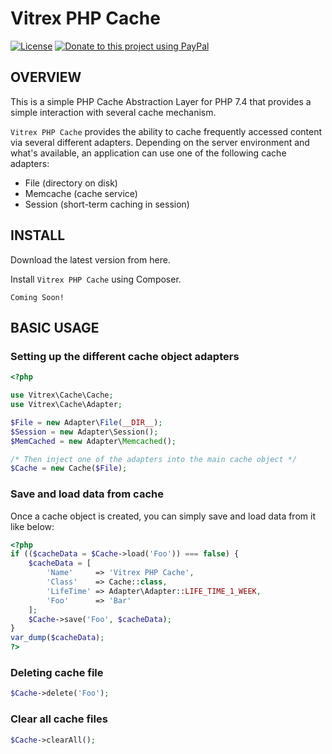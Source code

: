 Vitrex PHP Cache
================

[![License](https://img.shields.io/badge/License-MIT-yellowgreen?style=for-the-badge)]()
[![Donate to this project using PayPal](https://img.shields.io/badge/PayPal-Donate-green?style=for-the-badge)](https://www.paypal.me/TKivits )

OVERVIEW
--------
This is a simple PHP Cache Abstraction Layer for PHP 7.4 that provides a
simple interaction with several cache mechanism.

`Vitrex PHP Cache` provides the ability to cache frequently accessed content via several different adapters.
Depending on the server environment and what's available, an application can use one of the following
cache adapters:

* File (directory on disk)
* Memcache (cache service)
* Session (short-term caching in session)

INSTALL
-------
Download the latest version from here.

Install `Vitrex PHP Cache` using Composer.

    Coming Soon!

BASIC USAGE
-----------

### Setting up the different cache object adapters
```php
<?php

use Vitrex\Cache\Cache;
use Vitrex\Cache\Adapter;

$File = new Adapter\File(__DIR__);
$Session = new Adapter\Session();
$MemCached = new Adapter\Memcached();

/* Then inject one of the adapters into the main cache object */
$Cache = new Cache($File);
```

### Save and load data from cache

Once a cache object is created, you can simply save and load data from it like below:
```php
<?php
if (($cacheData = $Cache->load('Foo')) === false) {
	$cacheData = [
		'Name'     => 'Vitrex PHP Cache',
		'Class'    => Cache::class,
		'LifeTime' => Adapter\Adapter::LIFE_TIME_1_WEEK,
		'Foo'      => 'Bar'
	];
	$Cache->save('Foo', $cacheData);
}
var_dump($cacheData);
?>
```

### Deleting cache file

```php
$Cache->delete('Foo');
```

### Clear all cache files
```php
$Cache->clearAll();
```